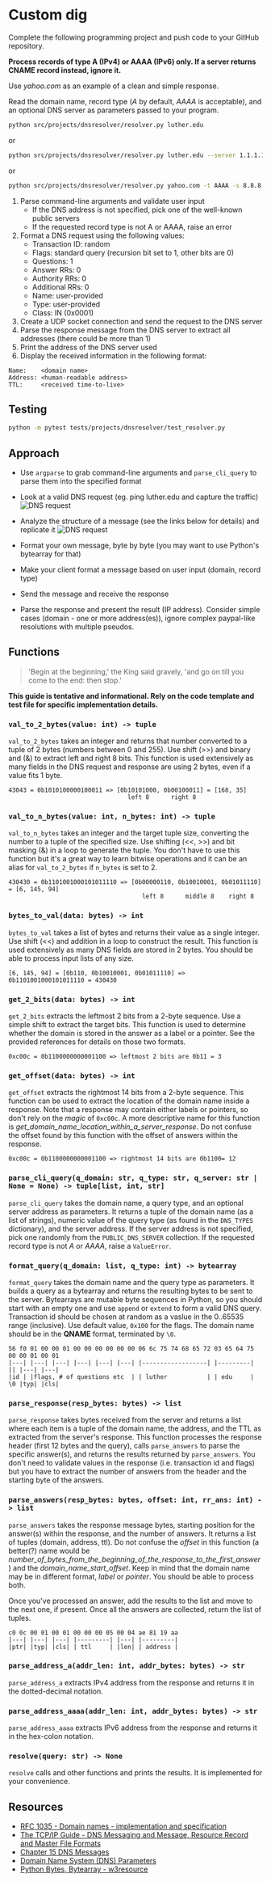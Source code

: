 # Custom dig

Complete the following programming project and push code to your GitHub repository.

**Process records of type A (IPv4) or AAAA (IPv6) only. If a server returns CNAME record instead, ignore it.**

Use *yahoo.com* as an example of a clean and simple response.

Read the domain name, record type (*A* by default, *AAAA* is acceptable), and an optional DNS server as parameters passed to your program.

```bash
python src/projects/dnsresolver/resolver.py luther.edu
```

or

```bash
python src/projects/dnsresolver/resolver.py luther.edu --server 1.1.1.1
```

or

```bash
python src/projects/dnsresolver/resolver.py yahoo.com -t AAAA -s 8.8.8.8
```

1. Parse command-line arguments and validate user input
   - If the DNS address is not specified, pick one of the well-known public servers
   - If the requested record type is not A or AAAA, raise an error
2. Format a DNS request using the following values:
   - Transaction ID: random
   - Flags: standard query (recursion bit set to 1, other bits are 0)
   - Questions: 1
   - Answer RRs: 0
   - Authority RRs: 0
   - Additional RRs: 0
   - Name: user-provided
   - Type: user-provided
   - Class: IN (0x0001)
3. Create a UDP socket connection and send the request to the DNS server
4. Parse the response message from the DNS server to extract all addresses (there could be more than 1)
5. Print the address of the DNS server used
6. Display the received information in the following format:

```text
Name:    <domain name>
Address: <human-readable address>
TTL:     <received time-to-live>
```

## Testing

```bash
python -m pytest tests/projects/dnsresolver/test_resolver.py
```

## Approach

- Use `argparse` to grab command-line arguments and `parse_cli_query` to parse them into the specified format
- Look at a valid DNS request (eg. ping luther.edu and capture the traffic)
![DNS request](dns_query.png)

- Analyze the structure of a message (see the links below for details) and replicate it
![DNS request](dns_query_hex.png)

- Format your own message, byte by byte (you may want to use Python's bytearray for that)
- Make your client format a message based on user input (domain, record type)
- Send the message and receive the response
- Parse the response and present the result (IP address). Consider simple cases (domain - one or more address(es)), ignore complex paypal-like resolutions with multiple pseudos.

## Functions

> 'Begin at the beginning,' the King said gravely, 'and go on till you come to the end: then stop.'

**This guide is tentative and informational. Rely on the code template and test file for specific implementation details.**

### `val_to_2_bytes(value: int) -> tuple`

`val_to_2_bytes` takes an integer and returns that number converted to a tuple of 2 bytes (numbers between 0 and 255). Use shift (>>) and binary and (&) to extract left and right 8 bits. This function is used extensively as many fields in the DNS request and response are using 2 bytes, even if a value fits 1 byte.

```text
43043 = 0b1010100000100011 => [0b10101000, 0b00100011] = [168, 35]
                                 left 8      right 8
```

### `val_to_n_bytes(value: int, n_bytes: int) -> tuple`

`val_to_n_bytes` takes an integer and the target tuple size, converting the number to a tuple of the specified size. Use shifting (<<, >>) and bit masking (&) in a loop to generate the tuple. You don't have to use this function but it's a great way to learn bitwise operations and it can be an alias for `val_to_2_bytes` if `n_bytes` is set to 2.

```text
430430 = 0b1101001000101011110 => [0b00000110, 0b10010001, 0b01011110] = [6, 145, 94]
                                     left 8      middle 8    right 8
```

### `bytes_to_val(data: bytes) -> int`

`bytes_to_val` takes a list of bytes and returns their value as a single integer. Use shift (<<) and addition in a loop to construct the result. This function is used extensively as many DNS fields are stored in 2 bytes. You should be able to process input lists of any size.

```text
[6, 145, 94] = [0b110, 0b10010001, 0b01011110] => 0b1101001000101011110 = 430430
```

### `get_2_bits(data: bytes) -> int`

`get_2_bits` extracts the leftmost 2 bits from a 2-byte sequence. Use a simple shift to extract the target bits. This function is used to determine whether the domain is stored in the answer as a label or a pointer. See the provided references for details on those two formats.

```text
0xc00c = 0b1100000000001100 => leftmost 2 bits are 0b11 = 3
```

### `get_offset(data: bytes) -> int`

`get_offset` extracts the rightmost 14 bits from a 2-byte sequence. This function can be used to extract the location of the domain name inside a response. Note that a response may contain either labels or pointers, so don't rely on the *magic* of `0xc00c`. A more descriptive name for this function is *get_domain_name_location_within_a_server_response*. Do not confuse the offset found by this function with the offset of answers within the response.

```text
0xc00c = 0b1100000000001100 => rightmost 14 bits are 0b1100= 12
```

### `parse_cli_query(q_domain: str, q_type: str, q_server: str | None = None) -> tuple[list, int, str]`

`parse_cli_query` takes the domain name, a query type, and an optional server address as parameters. It returns a tuple of the domain name (as a list of strings), numeric value of the query type (as found in the `DNS_TYPES` dictionary), and the server address. If the server address is not specified, pick one randomly from the `PUBLIC_DNS_SERVER` collection. If the requested record type is not *A* or *AAAA*, raise a `ValueError`.

### `format_query(q_domain: list, q_type: int) -> bytearray`

`format_query` takes the domain name and the query type as parameters. It builds a query as a bytearray and returns the resulting bytes to be sent to the server. Bytearrays are mutable byte sequences in Python, so you should start with an empty one and use `append` or `extend` to form a valid DNS query. Transaction id should be chosen at random as a vaslue in the 0..65535 range (inclusive). Use default value, `0x100` for the flags. The domain name should be in the **QNAME** format, terminated by `\0`.

```text
56 f0 01 00 00 01 00 00 00 00 00 00 06 6c 75 74 68 65 72 03 65 64 75 00 00 01 00 01
|---| |---| |---| |---| |---| |---| |------------------| |---------| || |---| |---|
|id | |flags, # of questions etc  | | luther           | | edu     | \0 |typ| |cls|
```

### `parse_response(resp_bytes: bytes) -> list`

`parse_response` takes bytes received from the server and returns a list where each item is a tuple of the domain name, the address, and the TTL as extracted from the server's response. This function processes the response header (first 12 bytes and the query), calls `parse_answers` to parse the specific answer(s), and returns the results returned by `parse_answers`. You don't need to validate values in the response (i.e. transaction id and flags) but you have to extract the number of answers from the header and the starting byte of the answers.

### `parse_answers(resp_bytes: bytes, offset: int, rr_ans: int) -> list`

`parse_answers` takes the response message bytes, starting position for the answer(s) within the response, and the number of answers. It returns a list of tuples (domain, address, ttl). Do not confuse the *offset* in this function (a better(?) name would be *number_of_bytes_from_the_beginning_of_the_response_to_the_first_answer*) and the *domain_name_start_offset*. Keep in mind that the domain name may be in different format, *label* or *pointer*. You should be able to process both.

Once you've processed an answer, add the results to the list and move to the next one, if present. Once all the answers are collected, return the list of tuples.

```text
c0 0c 00 01 00 01 00 00 00 05 00 04 ae 81 19 aa
|---| |---| |---| |---------| |---| |---------|
|ptr| |typ| |cls| | ttl     | |len| | address |
```

### `parse_address_a(addr_len: int, addr_bytes: bytes) -> str`

`parse_address_a` extracts IPv4 address from the response and returns it in the dotted-decimal notation.

### `parse_address_aaaa(addr_len: int, addr_bytes: bytes) -> str`

`parse_address_aaaa` extracts IPv6 address from the response and returns it in the hex-colon notation.

### `resolve(query: str) -> None`

`resolve` calls and other functions and prints the results. It is implemented for your convenience.

## Resources

- [RFC 1035 - Domain names - implementation and specification](https://tools.ietf.org/html/rfc1035)
- [The TCP/IP Guide - DNS Messaging and Message, Resource Record and Master File Formats](http://www.tcpipguide.com/free/t_DNSMessagingandMessageResourceRecordandMasterFileF.htm)
- [Chapter 15 DNS Messages](http://www.zytrax.com/books/dns/ch15/)
- [Domain Name System (DNS) Parameters](http://www.iana.org/assignments/dns-parameters/dns-parameters.xhtml)
- [Python Bytes, Bytearray - w3resource](https://www.w3resource.com/python/python-bytes.php)
